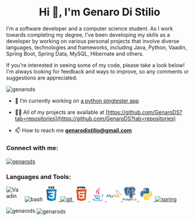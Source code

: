 <h1 align="center">Hi 👋, I'm Genaro Di Stilio</h1>
I'm a software developer and a computer science student. As I work towards completing my degree, I've been developing my skills as a developer by working on various personal projects that involve diverse languages, technologies and frameworks, including Java, Python, Vaadin, Spring Boot, Spring Data, MySQL, Hibernate and others.

If you're interested in seeing some of my code, please take a look below! I'm always looking for feedback and ways to improve, so any comments or suggestions are appreciated.

<p align="left"> <img src="https://komarev.com/ghpvc/?username=genarods&label=Profile%20views&color=0e75b6&style=flat" alt="genarods" /> </p>

- 🔭 I’m currently working on [a python pingtester app](https://github.com/GenaroDS/PingTest)

- 👨‍💻 All of my projects are available at [https://github.com/GenaroDS?tab=repositories](https://github.com/GenaroDS?tab=repositories)

- 📫 How to reach me **genarodistilio@gmail.com**

<h3 align="left">Connect with me:</h3>
<p align="left">
<a href="https://www.linkedin.com/in/genarods/" target="blank"><img align="center" src="https://upload.wikimedia.org/wikipedia/commons/0/01/LinkedIn_Logo.svg" alt="genarods" height="30" width="40" /></a>
</p>

<h3 align="left">Languages and Tools:</h3>
<p align="left">
<img align="left" alt="Vaadin" width="40px" style="padding-right:10px;" src="https://avatars.githubusercontent.com/u/1171922?v=4&s=40" /> 
<img src="https://www.vectorlogo.zone/logos/gnu_bash/gnu_bash-icon.svg" alt="bash" width="40" height="40"/> </a> <a href="https://www.w3schools.com/css/" target="_blank" rel="noreferrer"> <img src="https://raw.githubusercontent.com/devicons/devicon/master/icons/css3/css3-original-wordmark.svg" alt="css3" width="40" height="40"/> </a>
<a href="https://git-scm.com/" target="_blank" rel="noreferrer"> <img src="https://www.vectorlogo.zone/logos/git-scm/git-scm-icon.svg" alt="git" width="40" height="40"/> </a>
<a href="https://www.w3.org/html/" target="_blank" rel="noreferrer"> <img src="https://raw.githubusercontent.com/devicons/devicon/master/icons/html5/html5-original-wordmark.svg" alt="html5" width="40" height="40"/> </a>
<a href="https://www.java.com" target="_blank" rel="noreferrer"> <img src="https://raw.githubusercontent.com/devicons/devicon/master/icons/java/java-original.svg" alt="java" width="40" height="40"/> </a>
<a href="https://www.mysql.com/" target="_blank" rel="noreferrer"> <img src="https://raw.githubusercontent.com/devicons/devicon/master/icons/mysql/mysql-original-wordmark.svg" alt="mysql" width="40" height="40"/> </a>
<a href="https://www.postgresql.org" target="_blank" rel="noreferrer"> <img src="https://raw.githubusercontent.com/devicons/devicon/master/icons/postgresql/postgresql-original-wordmark.svg" alt="postgresql" width="40" height="40"/> </a>
<a href="https://www.python.org" target="_blank" rel="noreferrer"> <img src="https://raw.githubusercontent.com/devicons/devicon/master/icons/python/python-original.svg" alt="python" width="40" height="40"/> </a>
<a href="https://spring.io/" target="_blank" rel="noreferrer"> <img src="https://www.vectorlogo.zone/logos/springio/springio-icon.svg" alt="spring" width="40" height="40"/> <a href="https://www.gnu.org/software/bash/" target="_blank" rel="noreferrer"> </a> 
  </p>

<p><img align="left" src="https://github-readme-stats.vercel.app/api/top-langs?username=genarods&show_icons=true&locale=en&layout=compact" alt="genarods" /></p>

<p>&nbsp;<img align="center" src="https://github-readme-stats.vercel.app/api?username=genarods&show_icons=true&locale=en" alt="genarods" /></p>
